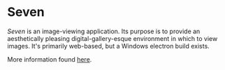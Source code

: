 # Seven

_Seven_ is an image-viewing application. Its purpose is to provide an aesthetically pleasing digital-gallery-esque environment in which to view images. It's primarily web-based, but a Windows electron build exists.

More information found [here](http://v-os.ca/seven).